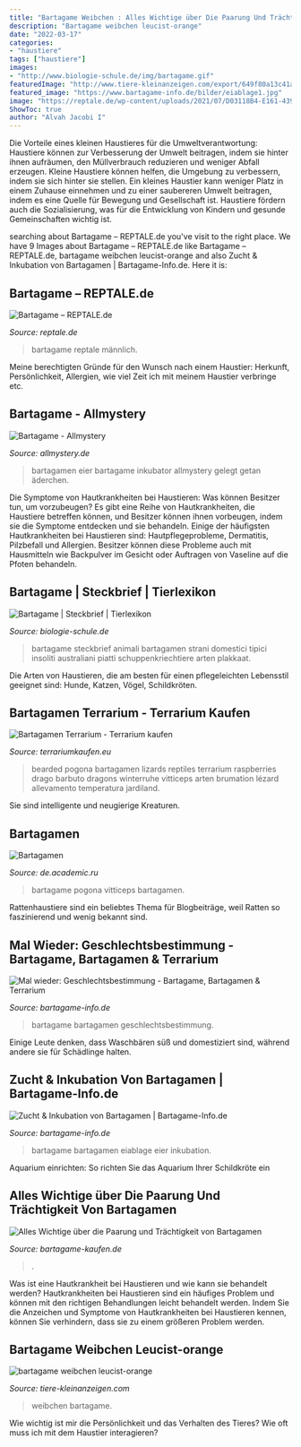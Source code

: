 ```yaml
---
title: "Bartagame Weibchen : Alles Wichtige über Die Paarung Und Trächtigkeit Von Bartagamen"
description: "Bartagame weibchen leucist-orange"
date: "2022-03-17"
categories:
- "haustiere"
tags: ["haustiere"]
images:
- "http://www.biologie-schule.de/img/bartagame.gif"
featuredImage: "http://www.tiere-kleinanzeigen.com/export/649f80a13c41ace9a354b61f3d309.jpg"
featured_image: "https://www.bartagame-info.de/bilder/eiablage1.jpg"
image: "https://reptale.de/wp-content/uploads/2021/07/D03118B4-E161-4391-B85D-6D229587330F-1080x1080.jpeg"
ShowToc: true
author: "Alvah Jacobi I"
---
```



Die Vorteile eines kleinen Haustieres für die Umweltverantwortung: Haustiere können zur Verbesserung der Umwelt beitragen, indem sie hinter ihnen aufräumen, den Müllverbrauch reduzieren und weniger Abfall erzeugen.
Kleine Haustiere können helfen, die Umgebung zu verbessern, indem sie sich hinter sie stellen. Ein kleines Haustier kann weniger Platz in einem Zuhause einnehmen und zu einer saubereren Umwelt beitragen, indem es eine Quelle für Bewegung und Gesellschaft ist. Haustiere fördern auch die Sozialisierung, was für die Entwicklung von Kindern und gesunde Gemeinschaften wichtig ist.

	

		
searching about Bartagame – REPTALE.de you've visit to the right place. We have 9 Images about Bartagame – REPTALE.de like Bartagame – REPTALE.de, bartagame weibchen leucist-orange and also Zucht &amp; Inkubation von Bartagamen | Bartagame-Info.de. Here it is:
		
    
## Bartagame – REPTALE.de

<img loading=lazy src="https://reptale.de/wp-content/uploads/2021/07/D03118B4-E161-4391-B85D-6D229587330F-1080x1080.jpeg" onerror="this.onerror=null;this.src='https://tse1.mm.bing.net/th?id=OIP.GhkMZYP1W7dAGgGufZvs2AHaHa&amp;pid=15.1';" alt="Bartagame – REPTALE.de">

_Source: reptale.de_

>bartagame reptale männlich. 

	

Meine berechtigten Gründe für den Wunsch nach einem Haustier: Herkunft, Persönlichkeit, Allergien, wie viel Zeit ich mit meinem Haustier verbringe etc.

    
## Bartagame - Allmystery

<img loading=lazy src="http://www.allmystery.de/i/te11f9d_34f452_IMG_1004.JPG" onerror="this.onerror=null;this.src='https://tse2.mm.bing.net/th?id=OIP.kqOCFvLIgdixVonysYkikwHaJ4&amp;pid=15.1';" alt="Bartagame - Allmystery">

_Source: allmystery.de_

>bartagamen eier bartagame inkubator allmystery gelegt getan äderchen. 

	

Die Symptome von Hautkrankheiten bei Haustieren: Was können Besitzer tun, um vorzubeugen?
Es gibt eine Reihe von Hautkrankheiten, die Haustiere betreffen können, und Besitzer können ihnen vorbeugen, indem sie die Symptome entdecken und sie behandeln. Einige der häufigsten Hautkrankheiten bei Haustieren sind: Hautpflegeprobleme, Dermatitis, Pilzbefall und Allergien. Besitzer können diese Probleme auch mit Hausmitteln wie Backpulver im Gesicht oder Auftragen von Vaseline auf die Pfoten behandeln.

    
## Bartagame | Steckbrief | Tierlexikon

<img loading=lazy src="http://www.biologie-schule.de/img/bartagame.gif" onerror="this.onerror=null;this.src='https://tse1.mm.bing.net/th?id=OIP.KiJ9xtTSaVwRGzE4SljlNQAAAA&amp;pid=15.1';" alt="Bartagame | Steckbrief | Tierlexikon">

_Source: biologie-schule.de_

>bartagame steckbrief animali bartagamen strani domestici tipici insoliti australiani piatti schuppenkriechtiere arten plakkaat. 

	

Die Arten von Haustieren, die am besten für einen pflegeleichten Lebensstil geeignet sind: Hunde, Katzen, Vögel, Schildkröten.

    
## Bartagamen Terrarium - Terrarium Kaufen

<img loading=lazy src="http://terrariumkaufen.eu/wp-content/uploads/2016/04/bearded-dragon-822783_1280.jpg" onerror="this.onerror=null;this.src='https://tse4.mm.bing.net/th?id=OIP.pgGzVhbvuXepQ8Hy-TC0jQHaFS&amp;pid=15.1';" alt="Bartagamen Terrarium - Terrarium kaufen">

_Source: terrariumkaufen.eu_

>bearded pogona bartagamen lizards reptiles terrarium raspberries drago barbuto dragons winterruhe vitticeps arten brumation lézard allevamento temperatura jardiland. 

	

Sie sind intelligente und neugierige Kreaturen.

    
## Bartagamen

<img loading=lazy src="https://de.academic.ru/pictures/dewiki/80/Pogona_vitticeps_close-up_2009_G1.jpg" onerror="this.onerror=null;this.src='https://tse2.mm.bing.net/th?id=OIP.5qnSbLnYz37iy4MJgJLzIAHaEK&amp;pid=15.1';" alt="Bartagamen">

_Source: de.academic.ru_

>bartagame pogona vitticeps bartagamen. 

	

Rattenhaustiere sind ein beliebtes Thema für Blogbeiträge, weil Ratten so faszinierend und wenig bekannt sind.

    
## Mal Wieder: Geschlechtsbestimmung - Bartagame, Bartagamen &amp; Terrarium

<img loading=lazy src="http://s1.up.picr.de/5172829.jpg" onerror="this.onerror=null;this.src='https://tse1.mm.bing.net/th?id=OIP.hIvOi6vftus0Z5LX0uOgYAHaE8&amp;pid=15.1';" alt="Mal wieder: Geschlechtsbestimmung - Bartagame, Bartagamen &amp; Terrarium">

_Source: bartagame-info.de_

>bartagame bartagamen geschlechtsbestimmung. 

	

Einige Leute denken, dass Waschbären süß und domestiziert sind, während andere sie für Schädlinge halten.

    
## Zucht &amp; Inkubation Von Bartagamen | Bartagame-Info.de

<img loading=lazy src="https://www.bartagame-info.de/bilder/eiablage1.jpg" onerror="this.onerror=null;this.src='https://tse1.mm.bing.net/th?id=OIP.hzCThzxbJaOZBDJT6PFErAHaFj&amp;pid=15.1';" alt="Zucht &amp; Inkubation von Bartagamen | Bartagame-Info.de">

_Source: bartagame-info.de_

>bartagame bartagamen eiablage eier inkubation. 

	

Aquarium einrichten: So richten Sie das Aquarium Ihrer Schildkröte ein

    
## Alles Wichtige über Die Paarung Und Trächtigkeit Von Bartagamen

<img loading=lazy src="https://bartagame-kaufen.de/wp-content/uploads/bartagame-zucht.jpg" onerror="this.onerror=null;this.src='https://tse1.mm.bing.net/th?id=OIP.AxUHexmIrjrI8HI2fiVhJAHaJQ&amp;pid=15.1';" alt="Alles Wichtige über die Paarung und Trächtigkeit von Bartagamen">

_Source: bartagame-kaufen.de_

>. 

	

Was ist eine Hautkrankheit bei Haustieren und wie kann sie behandelt werden?
Hautkrankheiten bei Haustieren sind ein häufiges Problem und können mit den richtigen Behandlungen leicht behandelt werden. Indem Sie die Anzeichen und Symptome von Hautkrankheiten bei Haustieren kennen, können Sie verhindern, dass sie zu einem größeren Problem werden.

    
## Bartagame Weibchen Leucist-orange

<img loading=lazy src="http://www.tiere-kleinanzeigen.com/export/649f80a13c41ace9a354b61f3d309.jpg" onerror="this.onerror=null;this.src='https://tse4.mm.bing.net/th?id=OIP.KyEGEnO6jHwQ3TgGwhRJaAHaFh&amp;pid=15.1';" alt="bartagame weibchen leucist-orange">

_Source: tiere-kleinanzeigen.com_

>weibchen bartagame. 

	

Wie wichtig ist mir die Persönlichkeit und das Verhalten des Tieres? Wie oft muss ich mit dem Haustier interagieren?

